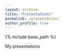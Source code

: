 ```yaml
---
layout: archive
title: "Presentations"
permalink: /presentation/
author_profile: true
---
```


{% include base_path %}


My presentations
